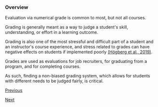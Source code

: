 ### Overview

Evaluation via numerical grade is common to most, but not all courses. 

Grading is generally meant as a way to judge a student's skill, understanding, or effort in a learning outcome. 

Grading is also one of the most stressful and difficult part of a student and an instructor's course experience, and stress related to grades can have negative effects on students if implemented poorly [(Högberg et al., 2019)](https://doi.org/10.1080/02680939.2019.1686540).

Grades are used as evaluations for job recruiters, for graduating from a program, and for completing courses.

As such, finding a non-biased grading system, which allows for students with different needs to be judged fairly, is critical.

[Previous](../evaluation.md)

[Next](exams.md)